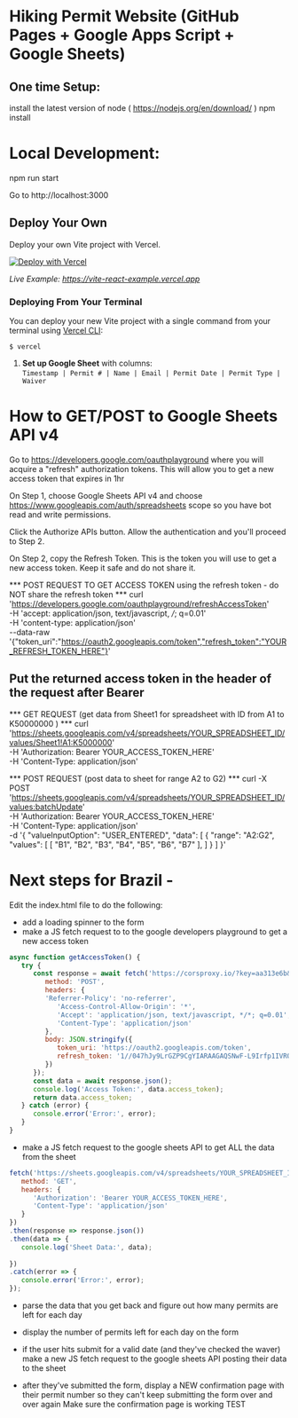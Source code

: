 # Hiking Permit Website (GitHub Pages + Google Apps Script + Google Sheets)

## One time Setup: 

install the latest version of node ( https://nodejs.org/en/download/ )
npm install 

# Local Development: 
npm run start

Go to http://localhost:3000

## Deploy Your Own

Deploy your own Vite project with Vercel.

[![Deploy with Vercel](https://vercel.com/button)](https://vercel.com/new/clone?repository-url=https://github.com/vercel/vercel/tree/main/examples/vite-react&template=vite-react)

_Live Example: https://vite-react-example.vercel.app_

### Deploying From Your Terminal

You can deploy your new Vite project with a single command from your terminal using [Vercel CLI](https://vercel.com/download):

```shell
$ vercel
```


1. **Set up Google Sheet** with columns:  
   `Timestamp | Permit # | Name | Email | Permit Date | Permit Type | Waiver`
   


# How to GET/POST to Google Sheets API v4
Go to https://developers.google.com/oauthplayground where you will acquire a "refresh" authorization tokens. This will allow you to get a new access token that expires in 1hr

On Step 1, choose Google Sheets API v4 and choose https://www.googleapis.com/auth/spreadsheets scope so you have bot read and write permissions.

Click the Authorize APIs button. Allow the authentication and you'll proceed to Step 2.

On Step 2, copy the Refresh Token. This is the token you will use to get a new access token. Keep it safe and do not share it.

*** POST REQUEST TO GET ACCESS TOKEN using the refresh token - do NOT share the refresh token ***
curl 'https://developers.google.com/oauthplayground/refreshAccessToken' \
  -H 'accept: application/json, text/javascript, */*; q=0.01' \
  -H 'content-type: application/json' \
  --data-raw '{"token_uri":"https://oauth2.googleapis.com/token","refresh_token":"YOUR_REFRESH_TOKEN_HERE"}'

## Put the returned access token in the header of the request after Bearer 

*** GET REQUEST (get data from Sheet1 for spreadsheet with ID from A1 to K50000000 ) ***
curl \
  'https://sheets.googleapis.com/v4/spreadsheets/YOUR_SPREADSHEET_ID/values/Sheet1!A1:K5000000' \
  -H 'Authorization: Bearer YOUR_ACCESS_TOKEN_HERE' \
  -H 'Content-Type: application/json' 
  

*** POST REQUEST (post data to sheet for range A2 to G2) ***
curl -X POST \
  'https://sheets.googleapis.com/v4/spreadsheets/YOUR_SPREADSHEET_ID/values:batchUpdate' \
  -H 'Authorization: Bearer YOUR_ACCESS_TOKEN_HERE' \
  -H 'Content-Type: application/json' \
  -d '{
  "valueInputOption": "USER_ENTERED",
  "data": [
    {
      "range": "A2:G2",
      "values": [
        [
          "B1", "B2", "B3", "B4", "B5", "B6", "B7"
        ],
      ]
    }
  ]
}'



# Next steps for Brazil - 

Edit the index.html file to do the following:
   - add a loading spinner to the form 
   - make a JS fetch request to to the google developers playground to get a new access token 

   ```javascript
   async function getAccessToken() {
      try {
         const response = await fetch('https://corsproxy.io/?key=aa313e6b&url=https://developers.google.com/oauthplayground/refreshAccessToken', {
            method: 'POST',
            headers: {
            'Referrer-Policy': 'no-referrer',
               'Access-Control-Allow-Origin': '*',
               'Accept': 'application/json, text/javascript, */*; q=0.01',
               'Content-Type': 'application/json'
            },
            body: JSON.stringify({
               token_uri: 'https://oauth2.googleapis.com/token',
               refresh_token: '1//047hJy9LrGZP9CgYIARAAGAQSNwF-L9Irfp1IVROFH6ryvQT_-HKxoiGNxdAOaWc34mVKxYepy_soIZY9YCXTumLC3spCuBcJZEU'
            })
         });
         const data = await response.json();
         console.log('Access Token:', data.access_token);
         return data.access_token;
      } catch (error) {
         console.error('Error:', error);
      }
   }
   ```

   - make a JS fetch request to the google sheets API to get ALL the data from the sheet

   ```javascript
   fetch('https://sheets.googleapis.com/v4/spreadsheets/YOUR_SPREADSHEET_ID/values/Sheet1!A1:K5000000', {
      method: 'GET',
      headers: {
         'Authorization': 'Bearer YOUR_ACCESS_TOKEN_HERE',
         'Content-Type': 'application/json'
      }
   })
   .then(response => response.json())
   .then(data => {
      console.log('Sheet Data:', data);
      
   })
   .catch(error => {
      console.error('Error:', error);
   });
   ```

   - parse the data that you get back and figure out how many permits are left for each day

   - display the number of permits left for each day on the form
   - if the user hits submit for a valid date (and they've checked the waver) make a new JS fetch request to the google sheets API posting their data to the sheet

   - after they've submitted the form, display a NEW confirmation page with their permit number so they can't keep submitting the form over and over again
Make sure the confirmation page is working 
TEST
   